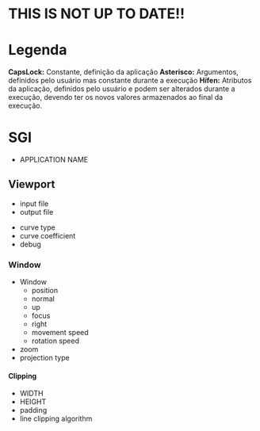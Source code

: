 # THIS IS NOT UP TO DATE!!
# Legenda
**CapsLock:** Constante, definição da aplicação
**Asterisco:** Argumentos, definidos pelo usuário mas constante durante a execução
**Hífen:** Atributos da aplicação, definidos pelo usuário e podem ser alterados durante a execução, devendo ter os novos valores armazenados ao final da execução.


# SGI
- APPLICATION NAME
## Viewport
* input file
* output file
- curve type
- curve coefficient
- debug
### Window
- Window
  - position
  - normal
  - up
  - focus
  - right
  - movement speed
  - rotation speed
- zoom
- projection type
#### Clipping
- WIDTH
- HEIGHT
- padding
- line clipping algorithm
